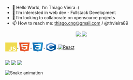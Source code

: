 - 👋 Hello World, I’m Thiago Vieira :)
- 👀 I’m interested in web dev - Fullstack Development
- 💞️ I’m looking to collaborate on opensource projects
- 📫 How to reach me: thiago.cng@gmail.com / @thvieira89

<div align="center">
<a href="https://github.com/thvieira89">
<img height="150em" src="https://github-readme-stats.vercel.app/api?username=thvieira89&show_icons=true&theme=github_dark&include_all_commits=true&count_private=true"/>
<img height="152em" src="https://github-readme-stats.vercel.app/api/top-langs/?username=thvieira89&layout=compact&langs_count=7&theme=github_dark"/>
</div>
<div style="display: inline_block"><br>
<img align="center" alt="Js" height="30" width="40" src="https://raw.githubusercontent.com/devicons/devicon/master/icons/javascript/javascript-plain.svg">
<img align="center" alt="HTML" height="30" width="40" src="https://raw.githubusercontent.com/devicons/devicon/master/icons/html5/html5-original.svg">
<img align="center" alt="CSS" height="30" width="40" src="https://raw.githubusercontent.com/devicons/devicon/master/icons/css3/css3-original.svg">
<img align="center" alt="C" height="30" width="40" src="https://raw.githubusercontent.com/devicons/devicon/master/icons/c/c-original.svg">
<img align="center" alt="React" height="30" width="40" src="https://cdn.jsdelivr.net/gh/devicons/devicon/icons/react/react-original.svg">
</div>
  
  ##
  
  <div> 
  <a href="https://instagram.com/thvieira89" target="_blank"><img src="https://img.shields.io/badge/-Instagram-%23E4405F?style=for-the-badge&logo=instagram&logoColor=white" target="_blank"></a>
  <a href = "mailto:thiago.cng@gmail.com"><img src="https://img.shields.io/badge/-Gmail-%23333?style=for-the-badge&logo=gmail&logoColor=white" target="_blank"></a>
  <a href="https://www.linkedin.com/in/thiago-vieira-8310092b/" target="_blank"><img src="https://img.shields.io/badge/-LinkedIn-%230077B5?style=for-the-badge&logo=linkedin&logoColor=white" target="_blank"></a>
    
![Snake animation](https://github.com/thvieira89/thvieira89/blob/output/github-contribution-grid-snake.svg)
 
</div>
